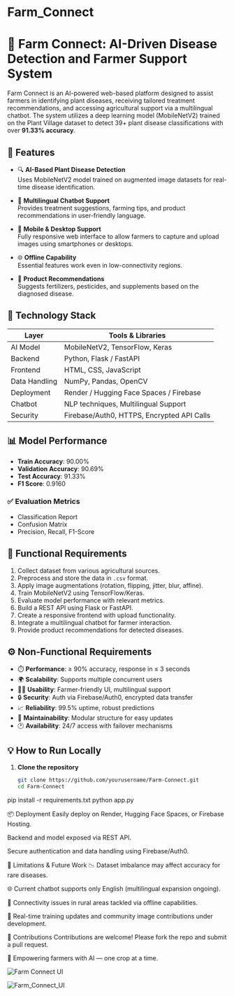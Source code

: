 # Farm_Connect
# 🌾 Farm Connect: AI-Driven Disease Detection and Farmer Support System

Farm Connect is an AI-powered web-based platform designed to assist farmers in identifying plant diseases, receiving tailored treatment recommendations, and accessing agricultural support via a multilingual chatbot. The system utilizes a deep learning model (MobileNetV2) trained on the Plant Village dataset to detect 39+ plant disease classifications with over **91.33% accuracy**.

## 🚀 Features

- 🔍 **AI-Based Plant Disease Detection**  
  Uses MobileNetV2 model trained on augmented image datasets for real-time disease identification.
  
- 🧠 **Multilingual Chatbot Support**  
  Provides treatment suggestions, farming tips, and product recommendations in user-friendly language.

- 📱 **Mobile & Desktop Support**  
  Fully responsive web interface to allow farmers to capture and upload images using smartphones or desktops.

- 🌐 **Offline Capability**  
  Essential features work even in low-connectivity regions.

- 🧪 **Product Recommendations**  
  Suggests fertilizers, pesticides, and supplements based on the diagnosed disease.

## 🧠 Technology Stack

| Layer         | Tools & Libraries                                |
|---------------|--------------------------------------------------|
| AI Model      | MobileNetV2, TensorFlow, Keras                   |
| Backend       | Python, Flask / FastAPI                          |
| Frontend      | HTML, CSS, JavaScript                            |
| Data Handling | NumPy, Pandas, OpenCV                            |
| Deployment    | Render / Hugging Face Spaces / Firebase          |
| Chatbot       | NLP techniques, Multilingual Support             |
| Security      | Firebase/Auth0, HTTPS, Encrypted API Calls       |

## 📊 Model Performance

- **Train Accuracy**: 90.00%  
- **Validation Accuracy**: 90.69%  
- **Test Accuracy**: 91.33%  
- **F1 Score**: 0.9160

### ✅ Evaluation Metrics
- Classification Report
- Confusion Matrix
- Precision, Recall, F1-Score

## 📁 Functional Requirements

1. Collect dataset from various agricultural sources.
2. Preprocess and store the data in `.csv` format.
3. Apply image augmentations (rotation, flipping, jitter, blur, affine).
4. Train MobileNetV2 using TensorFlow/Keras.
5. Evaluate model performance with relevant metrics.
6. Build a REST API using Flask or FastAPI.
7. Create a responsive frontend with upload functionality.
8. Integrate a multilingual chatbot for farmer interaction.
9. Provide product recommendations for detected diseases.

## ⚙️ Non-Functional Requirements

- ⏱️ **Performance**: ≥ 90% accuracy, response in ≤ 3 seconds  
- 🌍 **Scalability**: Supports multiple concurrent users  
- 🧑‍🌾 **Usability**: Farmer-friendly UI, multilingual support  
- 🔒 **Security**: Auth via Firebase/Auth0, encrypted data transfer  
- 📈 **Reliability**: 99.5% uptime, robust predictions  
- 🔄 **Maintainability**: Modular structure for easy updates  
- 🕐 **Availability**: 24/7 access with failover mechanisms  


## 💡 How to Run Locally

1. **Clone the repository**
   ```bash
   git clone https://github.com/yourusername/Farm-Connect.git
   cd Farm-Connect
pip install -r requirements.txt
python app.py

📦 Deployment
Easily deploy on Render, Hugging Face Spaces, or Firebase Hosting.

Backend and model exposed via REST API.

Secure authentication and data handling using Firebase/Auth0.

📌 Limitations & Future Work
📉 Dataset imbalance may affect accuracy for rare diseases.

🌐 Current chatbot supports only English (multilingual expansion ongoing).

📡 Connectivity issues in rural areas tackled via offline capabilities.

🔁 Real-time training updates and community image contributions under development.

🤝 Contributions
Contributions are welcome! Please fork the repo and submit a pull request.

🌱 Empowering farmers with AI — one crop at a time.

![Farm Connect UI](UI_images/Screenshot%202025-01-28%20163322.png)

![Farm_Connect_UI](UI_images/Screenshot%2025-02-11%000831.png)


